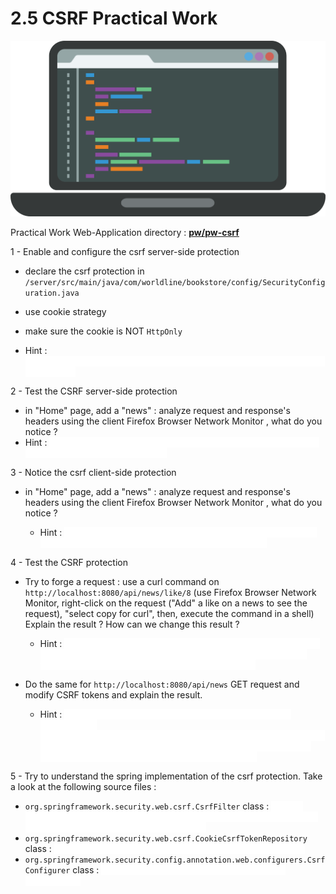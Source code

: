 # 2.5 CSRF Practical Work

![pw](../../assets/pw-coding.png)

Practical Work Web-Application directory : **[pw/pw-csrf](https://github.com/worldline/angular-security-training/tree/main/pw/pw-csrf)**

1 - Enable and configure the csrf server-side protection 
- declare the csrf protection in `/server/src/main/java/com/worldline/bookstore/config/SecurityConfiguration.java`
- use cookie strategy
- make sure the cookie is NOT `HttpOnly`

- Hint : <span style="color:white; background-color:white"> HttpSecurity#csrfTokenRepository(CookieCsrfTokenRepository.withHttpOnlyFalse())</span>

2 - Test the CSRF server-side protection 
- in "Home" page, add a "news" : analyze request and response's headers using the client Firefox Browser Network Monitor , what do you notice ? 
- Hint : <span style="color:white; background-color:white">  verify that expected cookies (XSRF-TOKEN) is set and client-side header (X-XSRF-Token) is missing </span>
  
3 - Notice the csrf client-side protection 

- in "Home" page, add a "news" : analyze request and response's headers using the client Firefox Browser Network Monitor , what do you notice ? 
  
  - Hint : <span style="color:white; background-color:white">  verify that expected cookies (XSRF-TOKEN) is set and client-side header (X-XSRF-Token) is set with the same value </span>

4 - Test the CSRF protection
- Try to forge a request : use a curl command on  `http://localhost:8080/api/news/like/8` (use Firefox Browser Network Monitor, right-click on the request ("Add" a like on a news to see the request), "select copy for curl", then, execute the command in a shell)
Explain the result ?  How can we change this result ?
  
    - Hint : <span style="color:white; background-color:white"> it's ok as far as you post the header and the cookie with same token - if we modify one of the token values or remove it, we get forbidden access to the page because the CsrfFilter</span>
- Do the same for `http://localhost:8080/api/news` GET request and modify CSRF tokens and explain the result.

    - Hint : <span style="color:white; background-color:white"> Angular doesn't send X-XSRF-TOKEN for GET or HEAD methods (see github.com/angular/angular/blob/5.2.8/packages/common/http/src/xsrf.ts#L81).Also, at server-side level, GET requests are allowed by default (see CsrfFilter#DefaultRequiresCsrfMatcher) </span>
  
5 - Try to understand the spring implementation of the csrf protection. Take a look at the following source files : 
- `org.springframework.security.web.csrf.CsrfFilter` class : <span style="color:white; background-color:white"> the csrf filter, check that token from header and from cookie match. Otherwise, redirect to error page with HTTP 403 status</span>
- `org.springframework.security.web.csrf.CookieCsrfTokenRepository` class : <span style="color:white; background-color:white"> used for CSRF token repository strategy (session, cookie, ...) </span>
- `org.springframework.security.config.annotation.web.configurers.CsrfConfigurer` class : <span style="color:white; background-color:white"> Adds CSRF protection for the methods  (uses antMatchers)</span>
